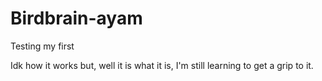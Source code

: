 # Birdbrain-ayam
Testing my first

Idk how it works but, well it is what it is, I'm still learning to get a grip to it. 
